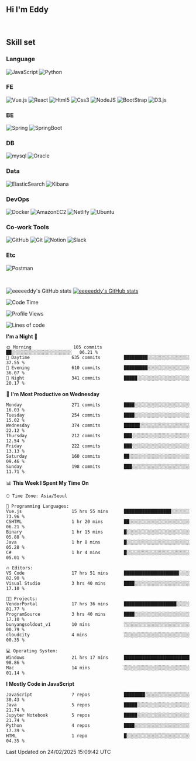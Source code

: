 ## Hi I'm Eddy
<br/>


<!--### Hi there 👋-->

## Skill set

### Language
![JavaScript](https://img.shields.io/badge/javascript-F7DF1E?style=for-the-badge&logo=javascript&logoColor=black)
![Python](https://img.shields.io/badge/Python-3776AB?style=for-the-badge&logo=Python&logoColor=white)

### FE
![Vue.js](https://img.shields.io/badge/vuejs-%2335495e.svg?style=for-the-badge&logo=vuedotjs&logoColor=%234FC08D)
![React](https://img.shields.io/badge/react-61DAFB?style=for-the-badge&logo=react&logoColor=black) 
![Html5](https://img.shields.io/badge/html5-E34F26?style=for-the-badge&logo=html5&logoColor=white)
![Css3](https://img.shields.io/badge/css-1572B6?style=for-the-badge&logo=css3&logoColor=white)
![NodeJS](https://img.shields.io/badge/node.js-339933?style=for-the-badge&logo=Node.js&logoColor=white)
![BootStrap](https://img.shields.io/badge/bootstrap-7952B3?style=for-the-badge&logo=bootstrap&logoColor=white)
![D3.js](https://img.shields.io/badge/D3.js-F9A03C?style=for-the-badge&logo=D3.js&logoColor=white)

### BE
![Spring](https://img.shields.io/badge/spring-6DB33F?style=for-the-badge&logo=spring&logoColor=white)
![SpringBoot](https://img.shields.io/badge/springboot-6DB33F?style=for-the-badge&logo=springboot&logoColor=white)

### DB
![mysql](https://img.shields.io/badge/mysql-4479A1?style=for-the-badge&logo=mysql&logoColor=white)
![Oracle](https://img.shields.io/badge/Oracle-F80000?style=for-the-badge&logo=oracle&logoColor=white)

### Data
![ElasticSearch](https://img.shields.io/badge/elasticsearch-005571?style=for-the-badge&logo=elasticsearch&logoColor=white)
![Kibana](https://img.shields.io/badge/Kibana-005571?style=for-the-badge&logo=Kibana&logoColor=white)

### DevOps
![Docker](https://img.shields.io/badge/docker-2496ED?style=for-the-badge&logo=docker&logoColor=white)
![AmazonEC2](https://img.shields.io/badge/amazonec2-FF9900?style=for-the-badge&logo=amazonec2&logoColor=white)
![Netlify](https://img.shields.io/badge/netlify-%23000000.svg?style=for-the-badge&logo=netlify&logoColor=#00C7B7)
![Ubuntu](https://img.shields.io/badge/Ubuntu-E95420?style=for-the-badge&logo=Ubuntu&logoColor=white)

### Co-work Tools
![GitHub](https://img.shields.io/badge/github-181717?style=for-the-badge&logo=github&logoColor=white)
![Git](https://img.shields.io/badge/git-F05032?style=for-the-badge&logo=git&logoColor=white)
![Notion](https://img.shields.io/badge/Notion-000000?style=for-the-badge&logo=Notion&logoColor=white)
![Slack](https://img.shields.io/badge/Slack-4A154B?style=for-the-badge&logo=Slack&logoColor=white)

### Etc
![Postman](https://img.shields.io/badge/postman-FF6C37?style=for-the-badge&logo=postman&logoColor=white)

<br>

![eeeeeddy's GitHub stats](https://github-readme-stats.vercel.app/api?username=eeeeeddy&show_icons=true&theme=radical)
[![eeeeeddy's GitHub stats](https://github-readme-stats.vercel.app/api/top-langs/?username=eeeeeddy&custom_title=My&nbsp;Language&hide=jupyter%20notebook&layout=compact&theme=radical&show_icons=true)](https://github.com/eeeeeddy/github-readme-stats)


<!--START_SECTION:waka-->
![Code Time](http://img.shields.io/badge/Code%20Time-736%20hrs%2059%20mins-blue)

![Profile Views](http://img.shields.io/badge/Profile%20Views-3-blue)

![Lines of code](https://img.shields.io/badge/From%20Hello%20World%20I%27ve%20Written-675.5%20thousand%20lines%20of%20code-blue)

**I'm a Night 🦉** 

```text
🌞 Morning                105 commits         ██░░░░░░░░░░░░░░░░░░░░░░░   06.21 % 
🌆 Daytime                635 commits         █████████░░░░░░░░░░░░░░░░   37.55 % 
🌃 Evening                610 commits         █████████░░░░░░░░░░░░░░░░   36.07 % 
🌙 Night                  341 commits         █████░░░░░░░░░░░░░░░░░░░░   20.17 % 
```
📅 **I'm Most Productive on Wednesday** 

```text
Monday                   271 commits         ████░░░░░░░░░░░░░░░░░░░░░   16.03 % 
Tuesday                  254 commits         ████░░░░░░░░░░░░░░░░░░░░░   15.02 % 
Wednesday                374 commits         ██████░░░░░░░░░░░░░░░░░░░   22.12 % 
Thursday                 212 commits         ███░░░░░░░░░░░░░░░░░░░░░░   12.54 % 
Friday                   222 commits         ███░░░░░░░░░░░░░░░░░░░░░░   13.13 % 
Saturday                 160 commits         ██░░░░░░░░░░░░░░░░░░░░░░░   09.46 % 
Sunday                   198 commits         ███░░░░░░░░░░░░░░░░░░░░░░   11.71 % 
```


📊 **This Week I Spent My Time On** 

```text
🕑︎ Time Zone: Asia/Seoul

💬 Programming Languages: 
Vue.js                   15 hrs 55 mins      ██████████████████░░░░░░░   73.96 % 
CSHTML                   1 hr 20 mins        ██░░░░░░░░░░░░░░░░░░░░░░░   06.21 % 
Binary                   1 hr 15 mins        █░░░░░░░░░░░░░░░░░░░░░░░░   05.88 % 
Java                     1 hr 8 mins         █░░░░░░░░░░░░░░░░░░░░░░░░   05.28 % 
C#                       1 hr 4 mins         █░░░░░░░░░░░░░░░░░░░░░░░░   05.01 % 

🔥 Editors: 
VS Code                  17 hrs 51 mins      █████████████████████░░░░   82.90 % 
Visual Studio            3 hrs 40 mins       ████░░░░░░░░░░░░░░░░░░░░░   17.10 % 

🐱‍💻 Projects: 
VendorPortal             17 hrs 36 mins      ████████████████████░░░░░   81.77 % 
ProgramSource            3 hrs 40 mins       ████░░░░░░░░░░░░░░░░░░░░░   17.10 % 
bunyangsoldout_v1        10 mins             ░░░░░░░░░░░░░░░░░░░░░░░░░   00.79 % 
cloudcity                4 mins              ░░░░░░░░░░░░░░░░░░░░░░░░░   00.35 % 

💻 Operating System: 
Windows                  21 hrs 17 mins      █████████████████████████   98.86 % 
Mac                      14 mins             ░░░░░░░░░░░░░░░░░░░░░░░░░   01.14 % 
```

**I Mostly Code in JavaScript** 

```text
JavaScript               7 repos             ████████░░░░░░░░░░░░░░░░░   30.43 % 
Java                     5 repos             █████░░░░░░░░░░░░░░░░░░░░   21.74 % 
Jupyter Notebook         5 repos             █████░░░░░░░░░░░░░░░░░░░░   21.74 % 
Python                   4 repos             ████░░░░░░░░░░░░░░░░░░░░░   17.39 % 
HTML                     1 repo              █░░░░░░░░░░░░░░░░░░░░░░░░   04.35 % 
```




 Last Updated on 24/02/2025 15:09:42 UTC
<!--END_SECTION:waka-->



<!--
**eeeeeddy/eeeeeddy** is a ✨ _special_ ✨ repository because its `README.md` (this file) appears on your GitHub profile.

Here are some ideas to get you started:

- 🔭 I’m currently working on ...
- 🌱 I’m currently learning ...
- 👯 I’m looking to collaborate on ...
- 🤔 I’m looking for help with ...
- 💬 Ask me about ...
- 📫 How to reach me: ...
- 😄 Pronouns: ...
- ⚡ Fun fact: ...
-->

